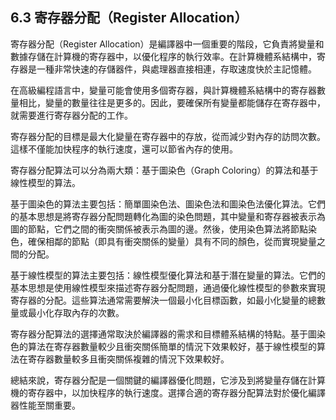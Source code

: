 ## 6.3 寄存器分配（Register Allocation）

寄存器分配（Register Allocation）是編譯器中一個重要的階段，它負責將變量和數據存儲在計算機的寄存器中，以優化程序的執行效率。在計算機體系結構中，寄存器是一種非常快速的存儲器件，與處理器直接相連，存取速度快於主記憶體。

在高級編程語言中，變量可能會使用多個寄存器，與計算機體系結構中的寄存器數量相比，變量的數量往往是更多的。因此，要確保所有變量都能儲存在寄存器中，就需要進行寄存器分配的工作。

寄存器分配的目標是最大化變量在寄存器中的存放，從而減少對內存的訪問次數。這樣不僅能加快程序的執行速度，還可以節省內存的使用。

寄存器分配算法可以分為兩大類：基于圖染色（Graph Coloring）的算法和基于線性模型的算法。

基于圖染色的算法主要包括：簡單圖染色法、圖染色法和圖染色法優化算法。它們的基本思想是將寄存器分配問題轉化為圖的染色問題，其中變量和寄存器被表示為圖的節點，它們之間的衝突關係被表示為圖的邊。然後，使用染色算法將節點染色，確保相鄰的節點（即具有衝突關係的變量）具有不同的顏色，從而實現變量之間的分配。

基于線性模型的算法主要包括：線性模型優化算法和基于潛在變量的算法。它們的基本思想是使用線性模型來描述寄存器分配問題，通過優化線性模型的參數來實現寄存器的分配。這些算法通常需要解決一個最小化目標函數，如最小化變量的總數量或最小化存取內存的次數。

寄存器分配算法的選擇通常取決於編譯器的需求和目標體系結構的特點。基于圖染色的算法在寄存器數量較少且衝突關係簡單的情況下效果較好，基于線性模型的算法在寄存器數量較多且衝突關係複雜的情況下效果較好。

總結來說，寄存器分配是一個關鍵的編譯器優化問題，它涉及到將變量存儲在計算機的寄存器中，以加快程序的執行速度。選擇合適的寄存器分配算法對於優化編譯器性能至關重要。
